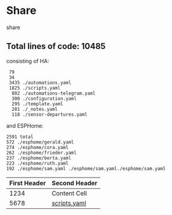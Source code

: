 # Share
share

## Total lines of code: 10485

consisting of HA:


     79
     34
     3435 ./automations.yaml
     1825 ./scripts.yaml
      802 ./automations-telegram.yaml
      300 ./configuration.yaml
      295 ./template.yaml
      281 ./_notes.yaml
      118 ./sensor-departures.yaml

and ESPHome:


    2591 total
    572 ./esphome/gerald.yaml
    274 ./esphome/cora.yaml
    262 ./esphome/frieder.yaml
    237 ./esphome/berta.yaml
    223 ./esphome/ruth.yaml
    192 ./esphome/sam.yaml ./esphome/sam.yaml./esphome/sam.yaml


| First Header  | Second Header |
| ------------- | ------------- |
| 1234  | Content Cell  |
| 5678  | [scripts.yaml](./scripts.yaml)  |